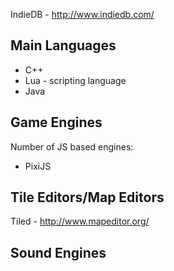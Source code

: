 IndieDB - http://www.indiedb.com/

Main Languages
--------------

* C++
* Lua - scripting language
* Java 

Game Engines
------------

Number of JS based engines:
* PixiJS

Tile Editors/Map Editors
------------------------

Tiled - http://www.mapeditor.org/

Sound Engines
-------------

